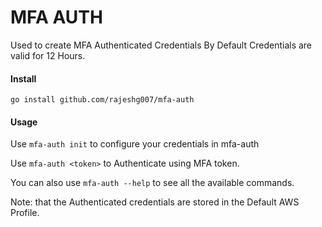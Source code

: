 # MFA AUTH

Used to create MFA Authenticated Credentials
By Default Credentials are valid for 12 Hours.

#### Install

```
go install github.com/rajeshg007/mfa-auth
```

#### Usage

Use `mfa-auth init` to configure your credentials in mfa-auth

Use `mfa-auth <token>` to Authenticate using MFA token.

You can also use `mfa-auth --help` to see all the available commands.

Note: that the Authenticated credentials are stored in the Default AWS Profile.

